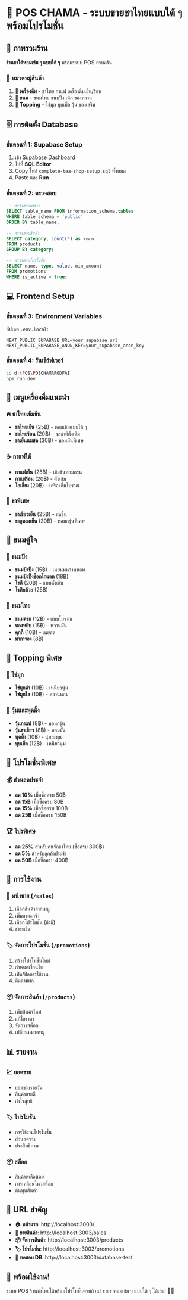 # 🍵 POS CHAMA - ระบบขายชาไทยแบบใต้ ๆ พร้อมโปรโมชั่น

## 🎯 ภาพรวมร้าน
**ร้านชาใต้หอมเข้ม ๆ แบบใต้ ๆ** พร้อมระบบ POS ครบครัน

### 📱 หมวดหมู่สินค้า
1. **🍵 เครื่องดื่ม** - ชาไทย กาแฟ เครื่องดื่มเย็น/ร้อน
2. **🍪 ขนม** - ขนมไทย ขนมปัง เค้ก ของหวาน  
3. **🧿 Topping** - ไข่มุก บุบเบิ้ล วุ้น ของเสริม

## 🗄️ การติดตั้ง Database

### ขั้นตอนที่ 1: Supabase Setup
1. เข้า [Supabase Dashboard](https://app.supabase.com)
2. ไปที่ **SQL Editor**
3. Copy ไฟล์ `complete-tea-shop-setup.sql` ทั้งหมด
4. Paste และ **Run**

### ขั้นตอนที่ 2: ตรวจสอบ
```sql
-- ตรวจสอบตาราง
SELECT table_name FROM information_schema.tables 
WHERE table_schema = 'public' 
ORDER BY table_name;

-- ตรวจสอบสินค้า
SELECT category, count(*) as จำนวน 
FROM products 
GROUP BY category;

-- ตรวจสอบโปรโมชั่น
SELECT name, type, value, min_amount 
FROM promotions 
WHERE is_active = true;
```

## 💻 Frontend Setup

### ขั้นตอนที่ 3: Environment Variables
อัปเดต `.env.local`:
```env
NEXT_PUBLIC_SUPABASE_URL=your_supabase_url
NEXT_PUBLIC_SUPABASE_ANON_KEY=your_supabase_anon_key
```

### ขั้นตอนที่ 4: รันเซิร์ฟเวอร์
```bash
cd d:\POS\POSCHAMARODFAI
npm run dev
```

## 🍵 เมนูเครื่องดื่มแนะนำ

### 🔥 ชาไทยเข้มข้น
- **ชาไทยเย็น** (25฿) - หอมเข้มแบบใต้ ๆ
- **ชาไทยร้อน** (20฿) - รสชาติดั้งเดิม
- **ชาเย็นนมสด** (30฿) - หอมมันพิเศษ

### ☕ กาแฟใต้
- **กาแฟเย็น** (25฿) - เข้มข้นหอมกรุ่น
- **กาแฟร้อน** (20฿) - คั่วเข้ม
- **โอเลี้ยง** (20฿) - เครื่องดื่มโบราณ

### 🍃 ชาพิเศษ
- **ชาเขียวเย็น** (25฿) - สดชื่น
- **ชาอูหลงเย็น** (30฿) - หอมกรุ่นพิเศษ

## 🍪 ขนมคู่ใจ

### 🍞 ขนมปัง
- **ขนมปังปิ้ง** (15฿) - เนยนมหวานหอม
- **ขนมปังปิ้งช็อกโกแลต** (18฿)
- **โรตี** (20฿) - แบบดั้งเดิม
- **โรตีกล้วย** (25฿)

### 🥮 ขนมไทย
- **ขนมครก** (12฿) - แบบโบราณ
- **ทองหยิบ** (15฿) - หวานมัน
- **คุกกี้** (10฿) - เนยสด
- **มาการอง** (8฿)

## 🧿 Topping พิเศษ

### 🔮 ไข่มุก
- **ไข่มุกดำ** (10฿) - เหนียวนุ่ม
- **ไข่มุกใส** (10฿) - หวานหอม

### 🍮 วุ้นและพุดดิ้ง
- **วุ้นกาแฟ** (8฿) - หอมกรุ่น
- **วุ้นชาเขียว** (8฿) - หอมมัน
- **พุดดิ้ง** (10฿) - นุ่มละมุน
- **บุบเบิ้ล** (12฿) - เหนียวนุ่ม

## 🎁 โปรโมชั่นพิเศษ

### 💰 ส่วนลดประจำ
- **ลด 10%** เมื่อซื้อครบ 50฿
- **ลด 15฿** เมื่อซื้อครบ 80฿
- **ลด 15%** เมื่อซื้อครบ 100฿
- **ลด 25฿** เมื่อซื้อครบ 150฿

### 🏆 โปรพิเศษ
- **ลด 25%** สำหรับคนรักชาไทย (ซื้อครบ 300฿)
- **ลด 5%** สำหรับลูกค้าประจำ
- **ลด 50฿** เมื่อซื้อครบ 400฿

## 🚀 การใช้งาน

### 📱 หน้าขาย (`/sales`)
1. เลือกสินค้าจากเมนู
2. เพิ่มลงตะกร้า
3. เลือกโปรโมชั่น (ถ้ามี)
4. ชำระเงิน

### 🏷️ จัดการโปรโมชั่น (`/promotions`)
1. สร้างโปรโมชั่นใหม่
2. กำหนดเงื่อนไข
3. เปิด/ปิดการใช้งาน
4. ติดตามผล

### 📦 จัดการสินค้า (`/products`)
1. เพิ่มสินค้าใหม่
2. แก้ไขราคา
3. จัดการสต็อก
4. เปลี่ยนหมวดหมู่

## 📊 รายงาน

### 💹 ยอดขาย
- ยอดขายรายวัน
- สินค้าขายดี
- กำไรสุทธิ

### 🏷️ โปรโมชั่น
- การใช้งานโปรโมชั่น
- ส่วนลดรวม
- ประสิทธิภาพ

### 📦 สต็อก
- สินค้าเหลือน้อย
- การเคลื่อนไหวสต็อก
- ต้นทุนสินค้า

## 🔧 URL สำคัญ

- **🏠 หน้าแรก**: http://localhost:3003/
- **🛒 ขายสินค้า**: http://localhost:3003/sales
- **📦 จัดการสินค้า**: http://localhost:3003/products  
- **🏷️ โปรโมชั่น**: http://localhost:3003/promotions
- **🔧 ทดสอบ DB**: http://localhost:3003/database-test

## 🎉 พร้อมใช้งาน!

ระบบ POS ร้านชาไทยใต้พร้อมโปรโมชั่นครบถ้วน! 
ขายชาหอมเข้ม ๆ แบบใต้ ๆ ได้เลย! 🍵💕
